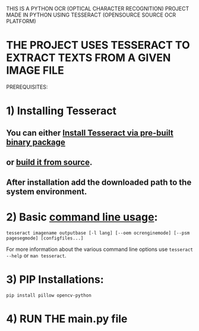 THIS IS A PYTHON OCR (OPTICAL CHARACTER RECOGNITION) PROJECT MADE IN PYTHON USING TESSERACT (OPENSOURCE SOURCE OCR PLATFORM)

# THE PROJECT USES TESSERACT TO EXTRACT TEXTS FROM A GIVEN IMAGE FILE

PREREQUISITES:

# 1) Installing Tesseract

## You can either [Install Tesseract via pre-built binary package](https://tesseract-ocr.github.io/tessdoc/Installation.html)
## or [build it from source](https://tesseract-ocr.github.io/tessdoc/Compiling.html).
## After installation add the downloaded path to the system environment.


# 2) Basic **[command line usage](https://tesseract-ocr.github.io/tessdoc/Command-Line-Usage.html)**:

    tesseract imagename outputbase [-l lang] [--oem ocrenginemode] [--psm pagesegmode] [configfiles...]

For more information about the various command line options use `tesseract --help` or `man tesseract`.

# 3) PIP Installations:
    pip install pillow opencv-python

# 4) RUN THE main.py file
